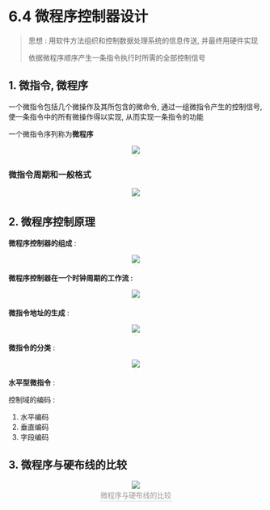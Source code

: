# 6.4 微程序控制器设计

> 思想 : 用软件方法组织和控制数据处理系统的信息传送, 并最终用硬件实现
>
> 依据微程序顺序产生一条指令执行时所需的全部控制信号

## 1. 微指令, 微程序

一个微指令包括几个微操作及其所包含的微命令, 通过一组微指令产生的控制信号, 使一条指令中的所有微操作得以实现, 从而实现一条指令的功能

一个微指令序列称为**微程序**

<center><img src="https://youpai.roccoshi.top/img/20200719112203.png"><br><div style="border-bottom: 1px solid #d9d9d9;display: inline-block;color: #999;    padding: 2px;"></div> </center>

### 微指令周期和一般格式

<center><img src="https://youpai.roccoshi.top/img/20200719112443.png"><br><div style="border-bottom: 1px solid #d9d9d9;display: inline-block;color: #999;    padding: 2px;"></div> </center>

## 2. 微程序控制原理

**微程序控制器的组成** : 

<center><img src="https://youpai.roccoshi.top/img/20200719112947.png"><br><div style="border-bottom: 1px solid #d9d9d9;display: inline-block;color: #999;    padding: 2px;"></div> </center>

**微程序控制器在一个时钟周期的工作流 :** 

<center><img src="https://youpai.roccoshi.top/img/20200719113212.png"><br><div style="border-bottom: 1px solid #d9d9d9;display: inline-block;color: #999;    padding: 2px;"></div> </center>

**微指令地址的生成** : 

<center><img src="https://youpai.roccoshi.top/img/20200719113654.png"><br><div style="border-bottom: 1px solid #d9d9d9;display: inline-block;color: #999;    padding: 2px;"></div> </center>

**微指令的分类** : 

<center><img src="https://youpai.roccoshi.top/img/20200719113730.png"><br><div style="border-bottom: 1px solid #d9d9d9;display: inline-block;color: #999;    padding: 2px;"></div> </center>

**水平型微指令** : 

控制域的编码 : 

1. 水平编码
2. 垂直编码
3. 字段编码

## 3. 微程序与硬布线的比较

<center><img src="https://youpai.roccoshi.top/img/20200719142401.png"><br><div style="border-bottom: 1px solid #d9d9d9;display: inline-block;color: #999;    padding: 2px;">微程序与硬布线的比较</div> </center>



